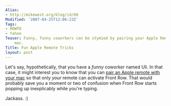 ```yaml
---
Alias:
- http://mikewest.org/blog/id/60
Modified: '2007-04-25T12:06:23Z'
Tags:
- HOWTO
- Yahoo
Teaser: Funny, funny coworkers can be stymied by pairing your Apple Remote with your
    mac.
Title: Fun Apple Remote Tricks
layout: post
---
```

Let's say, hypothetically, that you have a _funny_ coworker named Uli.  In that case, it might interest you to know that you can [pair an Apple remote with your mac][pair] so that only _your_ remote can activate Front Row.  That would probably save you a moment or two of confusion when Front Row starts popping up inexplicably while you're typing.

Jackass.  :)

[pair]: http://docs.info.apple.com/article.html?artnum=302545